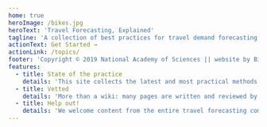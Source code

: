 ```yaml
---
home: true
heroImage: /bikes.jpg
heroText: 'Travel Forecasting, Explained'
tagline: 'A collection of best practices for travel demand forecasting and modeling.'
actionText: Get Started →
actionLink: /topics/
footer: 'Copyright © 2019 National Academy of Sciences || website by Billy Charlton, Because LLC'
features:
  - title: State of the practice
    details: 'This site collects the latest and most practical methods and tools available for travel modelers.'
  - title: Vetted
    details: 'More than a wiki: many pages are written and reviewed by leaders in our industry, including members of the TRB ADB45 committee.'
  - title: Help out!
    details: 'We welcome content from the entire travel forecasting community. Please help us keep the content fresh!'
---
```


<br/>
<br/>
<br/>
<br/>
<br/>
<br/>

